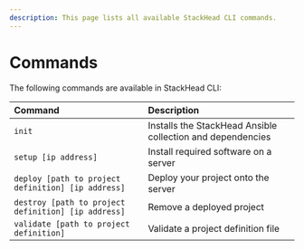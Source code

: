 ```yaml
---
description: This page lists all available StackHead CLI commands.
---
```


# Commands

The following commands are available in StackHead CLI:

| Command | Description |
| :--- | :--- |
| `init` | Installs the StackHead Ansible collection and dependencies |
| `setup [ip address]` | Install required software on a server |
| `deploy [path to project definition] [ip address]` | Deploy your project onto the server |
| `destroy [path to project definition] [ip address]` | Remove a deployed project |
| `validate [path to project definition]` | Validate a project definition file |

